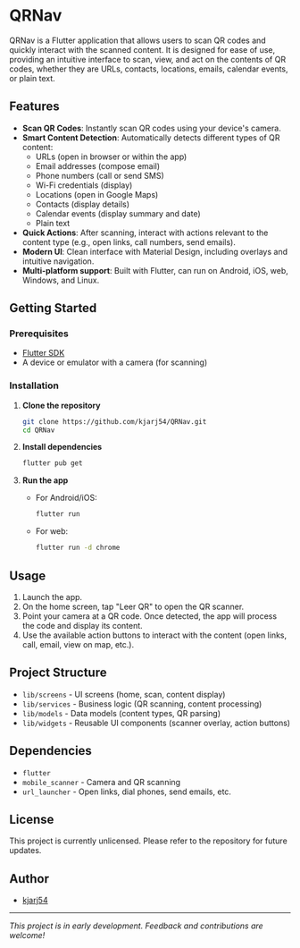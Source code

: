 # QRNav

QRNav is a Flutter application that allows users to scan QR codes and quickly interact with the scanned content. It is designed for ease of use, providing an intuitive interface to scan, view, and act on the contents of QR codes, whether they are URLs, contacts, locations, emails, calendar events, or plain text.

## Features

- **Scan QR Codes**: Instantly scan QR codes using your device's camera.
- **Smart Content Detection**: Automatically detects different types of QR content:
  - URLs (open in browser or within the app)
  - Email addresses (compose email)
  - Phone numbers (call or send SMS)
  - Wi-Fi credentials (display)
  - Locations (open in Google Maps)
  - Contacts (display details)
  - Calendar events (display summary and date)
  - Plain text
- **Quick Actions**: After scanning, interact with actions relevant to the content type (e.g., open links, call numbers, send emails).
- **Modern UI**: Clean interface with Material Design, including overlays and intuitive navigation.
- **Multi-platform support**: Built with Flutter, can run on Android, iOS, web, Windows, and Linux.

## Getting Started

### Prerequisites

- [Flutter SDK](https://flutter.dev/docs/get-started/install)
- A device or emulator with a camera (for scanning)

### Installation

1. **Clone the repository**
   ```bash
   git clone https://github.com/kjarj54/QRNav.git
   cd QRNav
   ```

2. **Install dependencies**
   ```bash
   flutter pub get
   ```

3. **Run the app**
   - For Android/iOS:
     ```bash
     flutter run
     ```
   - For web:
     ```bash
     flutter run -d chrome
     ```

## Usage

1. Launch the app.
2. On the home screen, tap "Leer QR" to open the QR scanner.
3. Point your camera at a QR code. Once detected, the app will process the code and display its content.
4. Use the available action buttons to interact with the content (open links, call, email, view on map, etc.).

## Project Structure

- `lib/screens` - UI screens (home, scan, content display)
- `lib/services` - Business logic (QR scanning, content processing)
- `lib/models` - Data models (content types, QR parsing)
- `lib/widgets` - Reusable UI components (scanner overlay, action buttons)

## Dependencies

- `flutter`
- `mobile_scanner` - Camera and QR scanning
- `url_launcher` - Open links, dial phones, send emails, etc.

## License

This project is currently unlicensed. Please refer to the repository for future updates.

## Author

- [kjarj54](https://github.com/kjarj54)

---
*This project is in early development. Feedback and contributions are welcome!*
